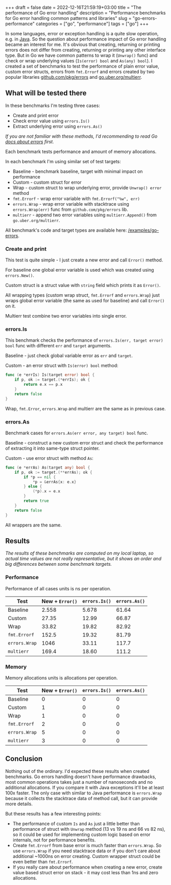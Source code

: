 +++
draft = false
date = 2022-12-16T21:59:19+03:00
title = "The performance of Go error handling"
description = "Performance benchmarks for Go error handling common patterns and libraries"
slug = "go-errors-performance"
categories = ["go", "performance"]
tags = ["go"]
+++

In some languages, error or exception handling is a quite slow operation,
e.g. in [Java](https://stackoverflow.com/a/299315/1723695).
So the question about performance impact of Go error handling became an
interest for me.
It's obvious that creating, returning or printing errors does not differ from
creating, returning or printing any other interface type. But in Go we have
common patterns to wrap it (`Unwrap()` func)
and check or wrap underlying values (`Is(error) bool` and `As(any) bool`).
I created a set of benchmarks to test the performance of plain error value,
custom error structs, errors from `fmt.Errorf` and errors created by two
popular libraries [github.com/pkg/errors](https://github.com/pkg/errors)
and [go.uber.org/multierr](https://github.com/uber-go/multierr).


## What will be tested there

In these benchmarks I'm testing three cases:
 - Create and print error
 - Check error value using `errors.Is()`
 - Extract underlying error using `errors.As()`

*If you are not familiar with these methods, I'd recommending to read Go
[docs about errors](https://go.dev/blog/error-handling-and-go) first.*

Each benchmark tests performance and amount of memory allocations.

In each benchmark I'm using similar set of test targets:
 - Baseline - benchmark baseline, target with minimal impact on performance
 - Custom - custom struct for error
 - Wrap - custom struct to wrap underlying error, provide `Unwrap() error` method
 - `fmt.Errorf` - wrap error variable with `fmt.Errorf("%w", err)`
 - `errors.Wrap` - wrap error variable with stacktrace using `errors.Wrap(err)`
 func from `github.com/pkg/errors` lib.
 - `multierr` - append two error variables using `multierr.Append()` from
 `go.uber.org/multierr`.
 
All benchmark's code and target types are available here:
[/examples/go-errors](https://github.com/g4s8/g4s8.wtf/tree/master/examples/go-errors).

### Create and print

This test is quite simple - I just create a new error and call `Error()`
method.

For baseline one global error variable is used which was created using `errors.New()`.

Custom struct is a struct value with `string` field which prints it as `Error()`.

All wrapping types (custom wrap struct, `fmt.Errorf` and `errors.Wrap`) just wraps
global error variable (the same as used for baseline) and call `Error()` on it.

Multierr test combine two error variables into single error.

### errors.Is

This benchmark checks the performance of `errors.Is(err, target error) bool` func
with different `err` and `target` arguments.

Baseline - just check global variable error as `err` and `target`.

Custom - an error struct with `Is(error) bool` method:
```go
func (e *errIs) Is(target error) bool {
	if p, ok := target.(*errIs); ok {
		return e.x == p.x
	}
	return false
}
```

Wrap, `fmt.Error`, `errors.Wrap` and multierr are the same as in previous case.

### errors.As

Benchmark cases for `errors.As(err error, any target) bool` func.

Baseline - construct a new custom error struct and check the performance of
extracting it into same-type struct pointer.

Custom - use error struct with method `As`:
```go
func (e *errAs) As(target any) bool {
	if p, ok := target.(**errAs); ok {
		if *p == nil {
			*p = &errAs{x: e.x}
		} else {
			(*p).x = e.x
		}
		return true
	}
	return false
}
```

All wrappers are the same.

## Results

*The results of these benchmarks are computed on my local laptop, so
actual time values are not really representative, but it shows an order
and big differences between some benchmark targets.*

### Performance

Performance of all cases units is ns per operation.

| Test           | New + `Error()` | `errors.Is()` | `errors.As()` |
|----------------|-----------------|---------------|---------------|
| Baseline       | 2.558           | 5.678         | 61.64         |
| Custom         | 27.35           | 12.99         | 66.87         |
| Wrap           | 33.82           | 19.82         | 82.92         |
| `fmt.Errorf`   | 152.5           | 19.32         | 81.79         |
| `errors.Wrap`  | 1046            | 33.11         | 117.7         |
| `multierr`     | 169.4           | 18.60         | 111.2         |

### Memory

Memory allocations units is allocations per operation.

| Test           | New + `Error()` | `errors.Is()` | `errors.As()` |
|----------------|-----------------|---------------|---------------|
| Baseline       | 0               | 0             | 0             |
| Custom         | 1               | 0             | 0             |
| Wrap           | 1               | 0             | 0             |
| `fmt.Errorf`   | 2               | 0             | 0             |
| `errors.Wrap`  | 5               | 0             | 0             |
| `multierr`     | 3               | 0             | 0             |

## Conclusion

Nothing out of the ordinary.
I'd expected these results when created benchmarks.
Go errors handling doesn't have performance drawbacks, most common operations takes just a number of
nanoseconds and no additional allocations. If you compare it with Java exceptions it'll be at least 100x faster.
The only case with similar to Java performance is `errors.Wrap` because it collects the stacktrace
data of method call, but it can provide more details.

But these results has a few interesting points:
 - The performance of custom `Is` and `As` just a little better than performance of struct with `Unwrap` method
 (13 vs 19 ns and 66 vs 82 ns), so it could be used for implementing custom logic based on error internals,
 not for performance benefits.
 - Create `fmt.Errorf` from base error is much faster than `errors.Wrap`. So use `errors.Wrap` if you need stacktrace data
 or if you don't care about additional ~1000ns on error creating. Custom wrapper struct could be even better than
 `fmt.Errorf`.
 - If you really care about performance when creating a new error, create value based struct error on stack - it may
 cost less than 1ns and zero allocations.
